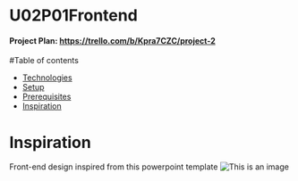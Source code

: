 # U02P01Frontend
#### Project Plan: https://trello.com/b/Kpra7CZC/project-2


#Table of contents
* [Technologies](#technologies)
* [Setup](#setup)
* [Prerequisites](#prerequisites)
* [Inspiration](#inspiration)

# Inspiration
Front-end design inspired from this powerpoint template
![This is an image](https://elements-preview-images-0.imgix.net/4714da26-3c4d-4fba-80aa-96bb947de5c8?auto=compress%2Cformat&fit=max&w=2740&s=a6eb70218869fc4b07fffcf3c93cede5)
